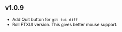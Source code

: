 v1.0.9
------

- Add Quit button for `git tui diff`
- Roll FTXUI version. This gives better mouse support.
